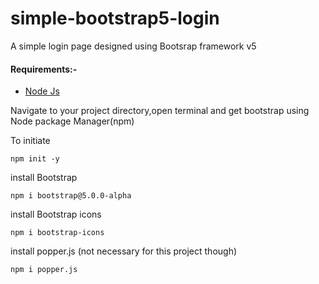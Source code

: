 # simple-bootstrap5-login
A simple login page designed using Bootsrap framework v5

#### Requirements:-
* [Node Js](https://nodejs.org/en/download/)

Navigate to your project directory,open terminal and get bootstrap using Node package Manager(npm)

To initiate 
```
npm init -y
```

install Bootstrap
```
npm i bootstrap@5.0.0-alpha
```

install Bootstrap icons
```
npm i bootstrap-icons
```

install popper.js (not necessary for this project though)
```
npm i popper.js
```




